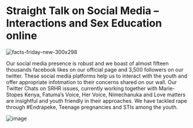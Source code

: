 # Straight Talk on Social Media – Interactions and Sex Education online

![facts-friday-new-300x298](https://user-images.githubusercontent.com/11560987/38654237-f0ea5466-3dd3-11e8-84c6-57488597aba6.jpg)


Our social media presence is robust and we boast of almost fifteen thousands facebook likes on our official page and 3,500 followers on our twitter.
These social media platforms help us to interact with the youth and offer appropriate infotmation to their concerns shared on our wall.
Our Twitter Chats on SRHR issues, currently working together with Marie-Stopes Kenya, Fatuma’s Voice, Her Voice, Nimechanuka and Love matters are insightful and youth friendly in their approaches. We have tackled rape through #Endrapeke, Teenage pregnancies and STIs among the youth.



![image](https://user-images.githubusercontent.com/11560987/38654715-56fb87f0-3dd6-11e8-94d6-f109057c7f50.png)
